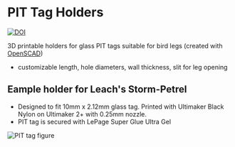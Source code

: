 # PIT Tag Holders
[![DOI](https://zenodo.org/badge/904194265.svg)](https://doi.org/10.5281/zenodo.14500851)

3D printable holders for glass PIT tags suitable for bird legs (created with [OpenSCAD](https://openscad.org/))

* customizable length, hole diameters, wall thickness, slit for leg opening
  
## Eample holder for Leach's Storm-Petrel

* Designed to fit 10mm x 2.12mm glass tag. Printed with Ultimaker Black Nylon on Ultimaker 2+ with 0.25mm nozzle.
* PIT tag is secured with LePage Super Glue Ultra Gel   

![PIT tag figure](https://github.com/user-attachments/assets/0fadd115-e86d-4658-a81c-5505aa70f091)
